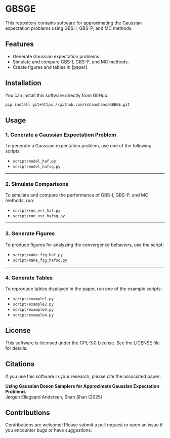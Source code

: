 # GBSGE

This repository contains software for approximating the Gaussian expectation problems using GBS-I, GBS-P, and MC methods. 

## Features

- Generate Gaussian expectation problems.
- Simulate and compare GBS-I, GBS-P, and MC methods.
- Create figures and tables in [paper].

## Installation

You can install this software directly from GitHub:

```bash
pip install git+https://github.com/sshanshans/GBEGE.git
```

## Usage

### 1. Generate a Gaussian Expectation Problem
To generate a Gaussian expectation problem, use one of the following scripts:
- `script/model_haf.py`
- `script/model_hafsq.py`

---

### 2. Simulate Comparisons
To simulate and compare the performance of GBS-I, GBS-P, and MC methods, run:
- `script/run_est_haf.py`
- `script/run_est_hafsq.py`

---

### 3. Generate Figures
To produce figures for analyzing the convergence behaviors, use the script:
- `script/make_fig_haf.py`
- `script/make_fig_hafsq.py`

---

### 4. Generate Tables
To reproduce tables displayed in the paper, run one of the example scripts:
- `script/example1.py`
- `script/example2.py`
- `script/example3.py`
- `script/example4.py`


## License
This software is licensed under the GPL-3.0 License. See the LICENSE file for details.

## Citations
If you use this software in your research, please cite the associated paper:

**Using Gaussian Boson Samplers for Approximate Gaussian Expectation Problems**  
Jørgen Ellegaard Andersen, Shan Shan (2025)


## Contributions
Contributions are welcome! Please submit a pull request or open an issue if you encounter bugs or have suggestions.